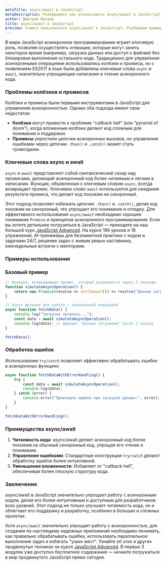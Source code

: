 ```yaml
---
metaTitle: async/await в JavaScript
metaDescription: Разбираемся как использовать async/await в JavaScript
author: Дмитрий Нечаев
title: async/await в JavaScript
preview: Учимся пользоваться async/await в JavaScript. Разбираем примеры использования
---
```


В мире JavaScript асинхронное программирование играет ключевую роль, позволяя осуществлять операции, которые могут занять некоторое время (например, загрузка данных или доступ к файлам) без блокировки выполнения остального кода. Традиционно для управления асинхронными операциями использовались колбэки и промисы, но с появлением ES2017 в язык были добавлены ключевые слова `async` и `await`, значительно упрощающие написание и чтение асинхронного кода.

### Проблемы колбэков и промисов

Колбэки и промисы были первыми инструментами в JavaScript для управления асинхронностью. Однако оба подхода имеют свои недостатки:

- **Колбэки** могут привести к проблеме "callback hell" (или "pyramid of doom"), когда вложенные колбэки делают код сложным для понимания и поддержки.
- **Промисы** упростили цепочки асинхронных вызовов, но управление ошибками через цепочки `.then()` и `.catch()` может стать громоздким.

### Ключевые слова async и await

`async` и `await` представляют собой синтаксический сахар над промисами, делающий асинхронный код более читаемым и легким в написании. Функция, объявленная с ключевым словом `async`, всегда возвращает промис. Ключевое слово `await` используется для ожидания результата промиса, что делает код похожим на синхронный.

Этот подход позволяет избежать цепочек `.then()` и `.catch()`, делая код похожим на синхронный, что упрощает его понимание и отладку. Для эффективного использования `async/await` необходимо хорошее понимание `Promise` и принципов асинхронного программирования. Если вы хотите детальнее погрузиться в JavaScript — приходите на наш большой курс [JavaScript Advanced](https://purpleschool.ru/course/javascript-advanced?utm_source=knowledgebase&utm_medium=text&utm_campaign=async-await-v-javascript). На курсе 196 уроков и 18 упражнений, AI-тренажеры для безлимитной практики с кодом и задачами 24/7, решение задач с живым ревью наставника, еженедельные встречи с менторами.

### Примеры использования

### Базовый пример

```jsx
// Функция, возвращающая промис, который разрешается через 2 секунды
function simulateAsyncOperation() {
    return new Promise(resolve => setTimeout(() => resolve("Данные загружены"), 2000));
}

// Async функция для работы с асинхронной операцией
async function fetchData() {
    console.log("Загрузка началась...");
    const data = await simulateAsyncOperation();
    console.log(data); // Выводит "Данные загружены" после 2 секунд
}

fetchData();

```

### Обработка ошибок

Использование `try/catch` позволяет эффективно обрабатывать ошибки в асинхронных функциях:

```jsx
async function fetchDataWithErrorHandling() {
    try {
        const data = await simulateAsyncOperation();
        console.log(data);
    } catch (error) {
        console.error("Произошла ошибка при загрузке данных:", error);
    }
}

fetchDataWithErrorHandling();

```

### Преимущества async/await

1. **Читаемость кода**: async/await делает асинхронный код более похожим на обычный синхронный код, упрощая его чтение и понимание.
2. **Управление ошибками**: Стандартные конструкции `try/catch` делают обработку ошибок более интуитивной.
3. **Уменьшение вложенности**: Избавляет от "callback hell", обеспечивая более плоскую структуру кода.

### Заключение

async/await в JavaScript значительно упрощает работу с асинхронным кодом, делая его более интуитивным и доступным для разработчиков всех уровней. Этот подход не только улучшает читаемость кода, но и облегчает его поддержку и разработку, особенно в больших и сложных проектах.

Хотя `async/await` значительно упрощает работу с асинхронностью, для создания по-настоящему надежных приложений необходимо понимать, как правильно обрабатывать ошибки, использовать параллельное выполнение задач и избегать "узких мест".  Узнайте об этих и других продвинутых техниках на курсе [JavaScript Advanced](https://purpleschool.ru/course/javascript-advanced?utm_source=knowledgebase&utm_medium=text&utm_campaign=async-await-v-javascript). В первых 3 модулях уже доступно бесплатное содержание — начните погружаться в мир продвинутого JavaScript прямо сегодня.
